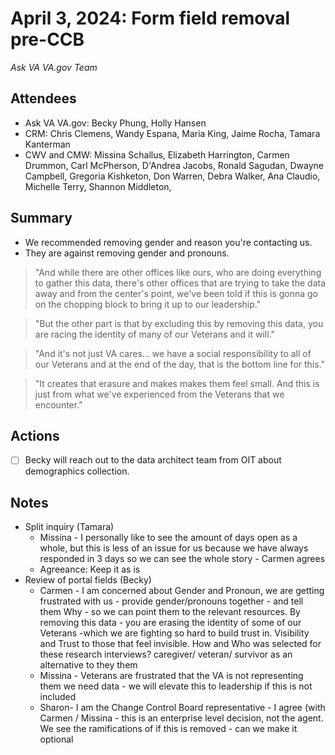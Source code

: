 # April 3, 2024: Form field removal pre-CCB
*Ask VA VA.gov Team*

## Attendees

- Ask VA VA.gov: Becky Phung, Holly Hansen
- CRM: Chris Clemens, Wandy Espana, Maria King, Jaime Rocha, Tamara Kanterman
- CWV and CMW: Missina Schallus, Elizabeth Harrington, Carmen Drummon, Carl McPherson, D'Andrea Jacobs, Ronald Sagudan, Dwayne Campbell, Gregoria Kishketon, Don Warren, Debra Walker, Ana Claudio, Michelle Terry, Shannon Middleton,

## Summary

- We recommended removing gender and reason you're contacting us.
- They are against removing gender and pronouns.
> "And while there are other offices like ours, who are doing everything to gather this data, there's other offices that are trying to take the data away and from the center's point, we've been told if this is gonna go on the chopping block to bring it up to our leadership."

> "But the other part is that by excluding this by removing this data, you are racing the identity of many of our Veterans and it will."

> "And it's not just VA cares... we have a social responsibility to all of our Veterans and at the end of the day, that is the bottom line for this."

> "It creates that erasure and makes makes them feel small. And this is just from what we've experienced from the Veterans that we encounter."

## Actions

- [ ] Becky will reach out to the data architect team from OIT about demographics collection.

## Notes

- Split inquiry (Tamara)
  - Missina - I personally like to see the amount of days open as a whole, but this is less of an issue for us because we have always responded in 3 days so we can see the whole story  - Carmen agrees
  - Agreeance: Keep it as is
- Review of portal fields (Becky)
  - Carmen - I am concerned about Gender and Pronoun, we are getting frustrated with us - provide gender/pronouns together - and tell them Why - so we can point them to the relevant resources. By removing this data - you are erasing the identity of some of our Veterans -which we are fighting so hard to build trust in.  Visibility and Trust to those that feel invisible. How and Who was selected for these research interviews? 
caregiver/ veteran/ survivor as an alternative to they them
  - Missina - Veterans are frustrated that the VA is not representing them we need data - we will elevate this to leadership if this is not included 
  - Sharon- I am the Change Control Board representative - I agree (with Carmen / Missina -  this is an enterprise level decision, not the agent. We see the ramifications of if this is removed - can we make it optional 
